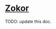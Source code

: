 # [Zokor](https://www.mousehuntgame.com/preferences.php?tab=mousehunt-improved-settings#mousehunt-improved-settings-location-hud)

TODO: update this doc.
